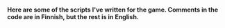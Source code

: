 #### Here are some of the scripts I've written for the game. Comments in the code are in Finnish, but the rest is in English.
